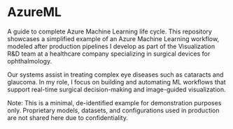 # AzureML
A guide to complete Azure Machine Learning life cycle. 
This repository showcases a simplified example of an Azure Machine Learning workflow, modeled after production pipelines I develop as part of the Visualization R&D team at a healthcare company specializing in surgical devices for ophthalmology.

Our systems assist in treating complex eye diseases such as cataracts and glaucoma. In my role, I focus on building and automating ML workflows that support real-time surgical decision-making and image-guided visualization.

Note: This is a minimal, de-identified example for demonstration purposes only. Proprietary models, datasets, and configurations used in production are not shared here due to confidentiality.
